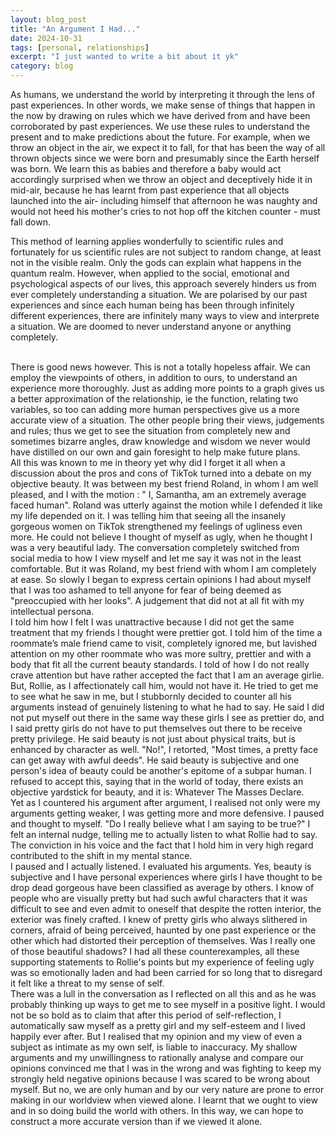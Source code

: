 ```yaml
---
layout: blog_post
title: "An Argument I Had..."
date: 2024-10-31
tags: [personal, relationships]
excerpt: "I just wanted to write a bit about it yk"
category: blog
---
```


As humans, we understand the world by interpreting it through the lens of past experiences. In other words, we make sense of things that happen in the now by drawing on rules which we have derived from and have been corroborated by past experiences. We use these rules to understand the present and to make predictions about the future. For example, when we throw an object in the air, we expect it to fall, for that has been the way of all thrown objects since we were born and presumably since the Earth herself was born. We learn this as babies and therefore a baby would act accordingly surprised when we throw an object and deceptively hide it in mid-air, because he has learnt from past experience that all objects launched into the air- including himself that afternoon he was naughty and would not heed his mother's cries to not hop off the kitchen counter - must fall down.
<br>

This method of learning applies wonderfully to scientific rules and fortunately for us scientific rules are not subject to random change, at least not in the visible realm. Only the gods can explain what happens in the quantum realm. However, when applied to the social, emotional and psychological aspects of our lives, this approach severely hinders us from ever completely understanding a situation. We are polarised by our past experiences and since each human being has been through infinitely different experiences, there are infinitely many ways to view and interprete a situation. We are doomed to never understand anyone or anything completely.

<br>
There is good news however. This is not a totally hopeless affair. We can employ the viewpoints of others, in addition to ours, to understand an experience more thoroughly. Just as adding more points to a graph gives us a better approximation of the relationship, ie the function, relating two variables, so too can adding more human perspectives give us a more accurate view of a situation. The other people bring their views, judgements and rules; thus we get to see the situation from completely new and sometimes bizarre angles, draw knowledge and wisdom we never would have distilled on our own and gain foresight to help make future plans.

<br>
All this was known to me in theory yet why did I forget it all when a discussion about the pros and cons of TikTok turned into a debate on my objective beauty. It was between my best friend Roland, in whom I am well pleased, and I with the motion : " I, Samantha, am an extremely average faced human". Roland was utterly against the motion while I defended it like my life depended on it. I was telling him that seeing all the insanely gorgeous women on TikTok strengthened my feelings of ugliness even more. He could not believe I thought of myself as ugly, when he thought I was a very beautiful lady. The conversation completely switched from social media to how I view myself and let me say it was not in the least comfortable. But it was Roland, my best friend with whom I am completely at ease. So slowly I began to express certain opinions I had about myself that I was too ashamed to tell anyone for fear of being deemed as "preoccupied with her looks". A judgement that did not at all fit with my intellectual persona.

<br>
I told him how I felt I was unattractive because I did not get the same treatment that my friends I thought were prettier got. I told him of the time a roommate’s male friend came to visit, completely ignored me, but lavished attention on my other roommate who was more sultry, prettier and with a body that fit all the current beauty standards. I told of how I do not really crave attention but have rather accepted the fact that I am an average girlie.

<br>
But, Rollie, as I affectionately call him, would not have it. He tried to get me to see what he saw in me, but I stubbornly decided to counter all his arguments instead of genuinely listening to what he had to say. He said I did not put myself out there in the same way these girls I see as prettier do, and I said pretty girls do not have to put themselves out there to be receive pretty privilege. He said beauty is not just about physical traits, but is enhanced by character as well. "No!", I retorted, "Most times, a pretty face can get away with awful deeds". He said beauty is subjective and one person's idea of beauty could be another's epitome of a subpar human. I refused to accept this, saying that in the world of today, there exists an objective yardstick for beauty, and it is: Whatever The Masses Declare.

<br>
Yet as I countered his argument after argument, I realised not only were my arguments getting weaker, I was getting more and more defensive. I paused and thought to myself. "Do I really believe what I am saying to be true?" I felt an internal nudge, telling me to actually listen to what Rollie had to say. The conviction in his voice and the fact that I hold him in very high regard contributed to the shift in my mental stance.

<br>
I paused and I actually listened. I evaluated his arguments. Yes, beauty is subjective and I have personal experiences where girls I have thought to be drop dead gorgeous have been classified as average by others. I know of people who are visually pretty but had such awful characters that it was difficult to see and even admit to oneself that despite the rotten interior, the exterior was finely crafted. I knew of pretty girls who always slithered in corners, afraid of being perceived, haunted by one past experience or the other which had distorted their perception of themselves. Was I really one of those beautiful shadows? I had all these counterexamples, all these supporting statements to Rollie's points but my experience of feeling ugly was so emotionally laden and had been carried for so long that to disregard it felt like a threat to my sense of self.

<br>
There was a lull in the conversation as I reflected on all this and as he was probably thinking up ways to get me to see myself in a positive light. I would not be so bold as to claim that after this period of self-reflection, I automatically saw myself as a pretty girl and my self-esteem and I lived happily ever after. But I realised that my opinion and my view of even a subject as intimate as my own self, is liable to inaccuracy. My shallow arguments and my unwillingness to rationally analyse and compare our opinions convinced me that I was in the wrong and was fighting to keep my strongly held negative opinions because I was scared to be wrong about myself. But no, we are only human and by our very nature are prone to error making in our worldview when viewed alone. I learnt that we ought to view and in so doing build the world with others. In this way, we can hope to construct a more accurate version than if we viewed it alone.
<br>


